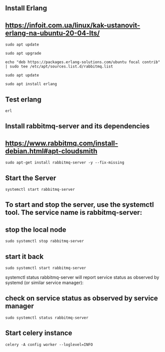 ## Install Erlang

## https://infoit.com.ua/linux/kak-ustanovit-erlang-na-ubuntu-20-04-lts/

`sudo apt update`

`sudo apt upgrade`

`echo "deb https://packages.erlang-solutions.com/ubuntu focal contrib" | sudo tee /etc/apt/sources.list.d/rabbitmq.list`

`sudo apt update`

`sudo apt install erlang`

## Test erlang

`erl`

## Install rabbitmq-server and its dependencies

## https://www.rabbitmq.com/install-debian.html#apt-cloudsmith

`sudo apt-get install rabbitmq-server -y --fix-missing`

## Start the Server

`systemctl start rabbitmq-server`

## To start and stop the server, use the systemctl tool. The service name is rabbitmq-server:

## stop the local node

`sudo systemctl stop rabbitmq-server`

## start it back

`sudo systemctl start rabbitmq-server`

systemctl status rabbitmq-server will report service status as observed by systemd (or similar service manager):

## check on service status as observed by service manager

`sudo systemctl status rabbitmq-server`

## Start celery instance

`celery -A config worker --loglevel=INFO`
